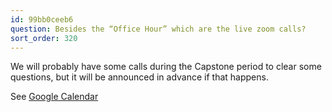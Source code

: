 ```yaml
---
id: 99bb0ceeb6
question: Besides the “Office Hour” which are the live zoom calls?
sort_order: 320
---
```


We will probably have some calls during the Capstone period to clear some questions, but it will be announced in advance if that happens.

See [Google Calendar](https://calendar.google.com/calendar/?cid=ZXIxcjA1M3ZlYjJpcXU0dTFmaG02MzVxMG9AZ3JvdXAuY2FsZW5kYXIuZ29vZ2xlLmNvbQ)